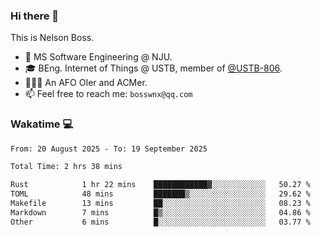 ### Hi there 👋

<!--
**bosswnx/bosswnx** is a ✨ _special_ ✨ repository because its `README.md` (this file) appears on your GitHub profile.

Here are some ideas to get you started:

- 🔭 I’m currently working on ...
- 🌱 I’m currently learning ...
- 👯 I’m looking to collaborate on ...
- 🤔 I’m looking for help with ...
- 💬 Ask me about ...
- 📫 How to reach me: ...
- 😄 Pronouns: ...
- ⚡ Fun fact: ...
-->

This is Nelson Boss.

- 🏫 MS Software Engineering @ NJU.
- 🎓 BEng. Internet of Things @ USTB, member of [@USTB-806](https://ustb-806.github.io/).
- 🧑🏻‍💻 An AFO OIer and ACMer.
- 📫 Feel free to reach me: `bosswnx@qq.com`

### Wakatime 💻

<!--START_SECTION:waka-->

```txt
From: 20 August 2025 - To: 19 September 2025

Total Time: 2 hrs 38 mins

Rust            1 hr 22 mins    ████████████▓░░░░░░░░░░░░   50.27 %
TOML            48 mins         ███████▒░░░░░░░░░░░░░░░░░   29.62 %
Makefile        13 mins         ██░░░░░░░░░░░░░░░░░░░░░░░   08.23 %
Markdown        7 mins          █▒░░░░░░░░░░░░░░░░░░░░░░░   04.86 %
Other           6 mins          █░░░░░░░░░░░░░░░░░░░░░░░░   03.77 %
```

<!--END_SECTION:waka-->
